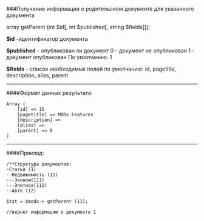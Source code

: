 ###Получение информации о родительском документе для указанного документа

array getParent (int $id[, int $published[, string $fields]]);

**$id** -идентификатор документа

**$published** - опубликован ли документ
0 - документ не опубликован
1 - документ опубликован
По умолчанию: 1

**$fields** - список необходимых полей
по умолчанию: id, pagetitle, description, alias, parent

***

####Формат данных результата:

	Array ( 
		[id] => 15 
		[pagetitle] => MODx Features 
		[description] =>  
		[alias] =>  
		[parent] => 0 
	)

***

####Приклад:

	/**Структура документов:
	-Статьи (1)
	--Недвижимость (11)
	---Эконом(111)
	---Элитная(112)
	--Авто (12)

	$txt = $modx-> getParent (11);
	
	//вернет информацию о документе 1